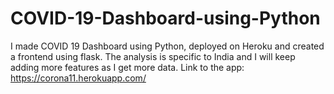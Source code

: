 # COVID-19-Dashboard-using-Python
I made COVID 19 Dashboard using Python, deployed on Heroku and created a frontend using flask. The analysis is specific to India and I will keep adding more features as I get more data. Link to the app: https://corona11.herokuapp.com/
